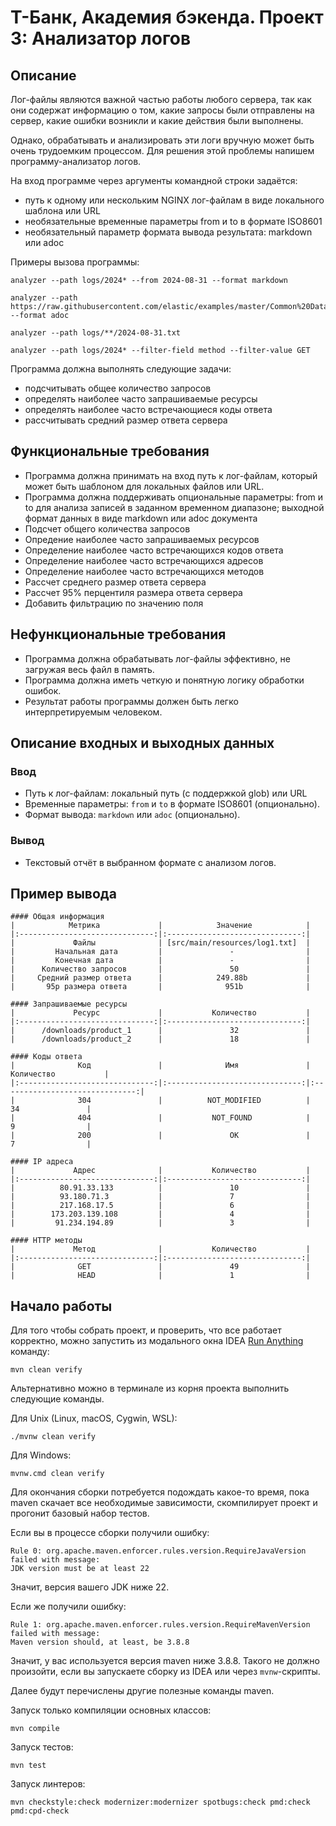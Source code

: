# Т-Банк, Академия бэкенда. Проект 3: Анализатор логов

## Описание

Лог-файлы являются важной частью работы любого сервера, так как они содержат информацию о том, какие запросы были отправлены на сервер, какие ошибки возникли и какие действия были выполнены.

Однако, обрабатывать и анализировать эти логи вручную может быть очень трудоемким процессом. Для решения этой проблемы напишем программу-анализатор логов.

На вход программе через аргументы командной строки задаётся:
- путь к одному или нескольким NGINX лог-файлам в виде локального шаблона или URL
- необязательные временные параметры from и to в формате ISO8601
- необязательный параметр формата вывода результата: markdown или adoc

Примеры вызова программы:
```
analyzer --path logs/2024* --from 2024-08-31 --format markdown

analyzer --path https://raw.githubusercontent.com/elastic/examples/master/Common%20Data%20Formats/nginx_logs/nginx_logs --format adoc

analyzer --path logs/**/2024-08-31.txt

analyzer --path logs/2024* --filter-field method --filter-value GET
```

Программа должна выполнять следующие задачи:
- подсчитывать общее количество запросов
- определять наиболее часто запрашиваемые ресурсы
- определять наиболее часто встречающиеся коды ответа
- рассчитывать средний размер ответа сервера

## Функциональные требования
- Программа должна принимать на вход путь к лог-файлам, который может быть шаблоном для локальных файлов или URL.
- Программа должна поддерживать опциональные параметры: from и to для анализа записей в заданном временном диапазоне; выходной формат данных в виде markdown или adoc документа
- Подсчет общего количества запросов
- Опредение наиболее часто запрашиваемых ресурсов
- Определение наиболее часто встречающихся кодов ответа
- Определение наиболее часто встречающихся адресов
- Определение наиболее часто встречающихся методов
- Рассчет среднего размер ответа сервера
- Рассчет 95% перцентиля размера ответа сервера
- Добавить фильтрацию по значению поля

## Нефункциональные требования
- Программа должна обрабатывать лог-файлы эффективно, не загружая весь файл в память.
- Программа должна иметь четкую и понятную логику обработки ошибок.
- Результат работы программы должен быть легко интерпретируемым человеком.

## Описание входных и выходных данных
### Ввод
- Путь к лог-файлам: локальный путь (с поддержкой glob) или URL
- Временные параметры: `from` и `to` в формате ISO8601 (опционально).
- Формат вывода: `markdown` или `adoc` (опционально).
### Вывод
- Текстовый отчёт в выбранном формате с анализом логов.

## Пример вывода
```
#### Общая информация
|            Метрика             |            Значение            |
|:------------------------------:|:------------------------------:|
|             Файлы              | [src/main/resources/log1.txt]  |
|         Начальная дата         |               -                |
|         Конечная дата          |               -                |
|      Количество запросов       |               50               |
|     Средний размер ответа      |            249.88b             |
|       95p размера ответа       |              951b              |

#### Запрашиваемые ресурсы
|             Ресурс             |           Количество           |
|:------------------------------:|:------------------------------:|
|      /downloads/product_1      |               32               |
|      /downloads/product_2      |               18               |

#### Коды ответа
|              Код               |              Имя               |           Количество           |
|:------------------------------:|:------------------------------:|:------------------------------:|
|              304               |          NOT_MODIFIED          |               34               |
|              404               |           NOT_FOUND            |               9                |
|              200               |               OK               |               7                |

#### IP адреса
|             Адрес              |           Количество           |
|:------------------------------:|:------------------------------:|
|          80.91.33.133          |               10               |
|          93.180.71.3           |               7                |
|          217.168.17.5          |               6                |
|        173.203.139.108         |               4                |
|         91.234.194.89          |               3                |

#### HTTP методы
|             Метод              |           Количество           |
|:------------------------------:|:------------------------------:|
|              GET               |               49               |
|              HEAD              |               1                |
```


## Начало работы

Для того чтобы собрать проект, и проверить, что все работает корректно, можно
запустить из модального окна IDEA
[Run Anything](https://www.jetbrains.com/help/idea/running-anything.html)
команду:

```shell
mvn clean verify
```

Альтернативно можно в терминале из корня проекта выполнить следующие команды.

Для Unix (Linux, macOS, Cygwin, WSL):

```shell
./mvnw clean verify
```

Для Windows:

```shell
mvnw.cmd clean verify
```

Для окончания сборки потребуется подождать какое-то время, пока maven скачает
все необходимые зависимости, скомпилирует проект и прогонит базовый набор
тестов.

Если вы в процессе сборки получили ошибку:

```shell
Rule 0: org.apache.maven.enforcer.rules.version.RequireJavaVersion failed with message:
JDK version must be at least 22
```

Значит, версия вашего JDK ниже 22.

Если же получили ошибку:

```shell
Rule 1: org.apache.maven.enforcer.rules.version.RequireMavenVersion failed with message:
Maven version should, at least, be 3.8.8
```

Значит, у вас используется версия maven ниже 3.8.8. Такого не должно произойти,
если вы запускаете сборку из IDEA или через `mvnw`-скрипты.

Далее будут перечислены другие полезные команды maven.

Запуск только компиляции основных классов:

```shell
mvn compile
```

Запуск тестов:

```shell
mvn test
```

Запуск линтеров:

```shell
mvn checkstyle:check modernizer:modernizer spotbugs:check pmd:check pmd:cpd-check
```

